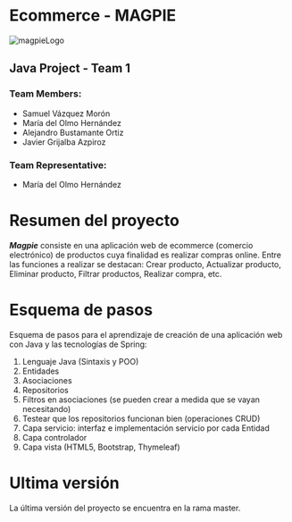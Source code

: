 # Ecommerce - MAGPIE

![magpieLogo](https://user-images.githubusercontent.com/122261059/216592356-a5d558ac-43e2-4ab1-a6c2-cc74c945f7a5.jpg)


## Java Project - Team 1

### Team Members:
- Samuel Vázquez Morón
- María del Olmo Hernández
- Alejandro Bustamante Ortiz
- Javier Grijalba Azpiroz

### Team Representative: 
- María del Olmo Hernández 

# Resumen del proyecto

***Magpie*** consiste en una aplicación web de ecommerce (comercio electrónico) de productos cuya finalidad es realizar compras online.
Entre las funciones a realizar se destacan: Crear producto, Actualizar producto, Eliminar producto, Filtrar productos, Realizar compra, etc.



# Esquema de pasos

Esquema de pasos para el aprendizaje de creación de una aplicación web con Java y las tecnologías de Spring:

1. Lenguaje Java (Sintaxis y POO)
2. Entidades
3. Asociaciones
4. Repositorios
5. Filtros en asociaciones (se pueden crear a medida que se vayan necesitando)
6. Testear que los repositorios funcionan bien (operaciones CRUD)
7. Capa servicio: interfaz e implementación servicio por cada Entidad
8. Capa controlador
9. Capa vista (HTML5, Bootstrap, Thymeleaf)

# Ultima versión

La última versión del proyecto se encuentra en la rama master.
